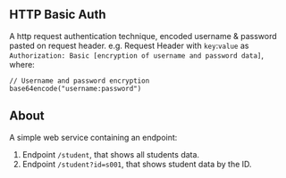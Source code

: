 ## HTTP Basic Auth
A http request authentication technique, encoded username & password pasted on request header.
e.g. Request Header with `key`:`value` as 
<br>
`Authorization: Basic [encryption of username and password data]`, where:
```
// Username and password encryption
base64encode("username:password")
```
## About
A simple web service containing an endpoint:
1. Endpoint `/student`, that shows all students data.
2. Endpoint `/student?id=s001`, that shows student data by the ID.